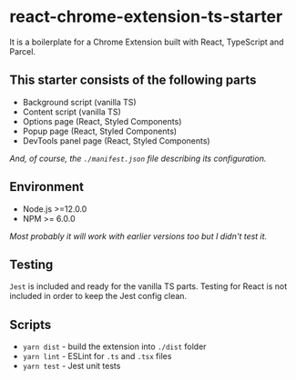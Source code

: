 # react-chrome-extension-ts-starter

It is a boilerplate for a Chrome Extension built with React, TypeScript and Parcel.

## This starter consists of the following parts

- Background script (vanilla TS)
- Content script (vanilla TS)
- Options page (React, Styled Components)
- Popup page (React, Styled Components)
- DevTools panel page (React, Styled Components)

_And, of course, the `./manifest.json` file describing its configuration._

## Environment

- Node.js >=12.0.0
- NPM >= 6.0.0

_Most probably it will work with earlier versions too but I didn't test it._

## Testing

`Jest` is included and ready for the vanilla TS parts. Testing for React is not included in order to keep the Jest config clean.

## Scripts

- `yarn dist` - build the extension into `./dist` folder
- `yarn lint` - ESLint for `.ts` and `.tsx` files
- `yarn test` - Jest unit tests
